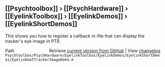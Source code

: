 ## [[Psychtoolbox]] &#8250; [[PsychHardware]] &#8250; [[EyelinkToolbox]] &#8250; [[EyelinkDemos]] &#8250; [[EyelinkShortDemos]]

This shows you how to register a callback m-file that can display the tracker's eye image in PTB  




<div class="code_header" style="text-align:right;">
  <span style="float:left;">Path&nbsp;&nbsp;</span> <span class="counter">Retrieve <a href=
  "https://raw.github.com/Psychtoolbox-3/Psychtoolbox-3/beta/Psychtoolbox/PsychHardware/EyelinkToolbox/EyelinkDemos/EyelinkShortDemos/EyelinkGetTrackerImageDemo.m">current version from GitHub</a> | View <a href=
  "https://github.com/Psychtoolbox-3/Psychtoolbox-3/commits/beta/Psychtoolbox/PsychHardware/EyelinkToolbox/EyelinkDemos/EyelinkShortDemos/EyelinkGetTrackerImageDemo.m">changelog</a></span>
</div>
<div class="code">
  <code>Psychtoolbox/PsychHardware/EyelinkToolbox/EyelinkDemos/EyelinkShortDemos/EyelinkGetTrackerImageDemo.m</code>
</div>

